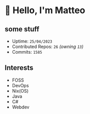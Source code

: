 # 👋 Hello, I'm Matteo

## some stuff

- Uptime: `25/04/2023`
- Contributed Repos: `26` *(owning `13`)*
- Commits: `1585`

## Interests

- FOSS
- DevOps
- Nix(OS)
- Java
- C#
- Webdev
